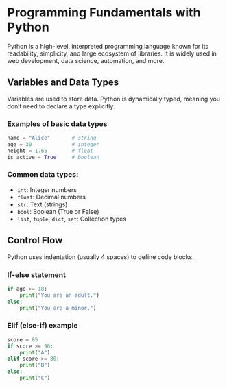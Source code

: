 # Programming Fundamentals with Python

Python is a high-level, interpreted programming language known for its readability, simplicity, and large ecosystem of libraries. It is widely used in web development, data science, automation, and more.


## Variables and Data Types

Variables are used to store data. Python is dynamically typed, meaning you don’t need to declare a type explicitly.


### Examples of basic data types

```python
name = "Alice"       # string
age = 30             # integer
height = 1.65        # float
is_active = True     # boolean
```

### Common data types:
- `int`: Integer numbers
- `float`: Decimal numbers
- `str`: Text (strings)
- `bool`: Boolean (True or False)
- `list`, `tuple`, `dict`, `set`: Collection types


## Control Flow

Python uses indentation (usually 4 spaces) to define code blocks.

### If-else statement

```python
if age >= 18:
    print("You are an adult.")
else:
    print("You are a minor.")
```

### Elif (else-if) example

```python
score = 85
if score >= 90:
    print("A")
elif score >= 80:
    print("B")
else:
    print("C")
```

